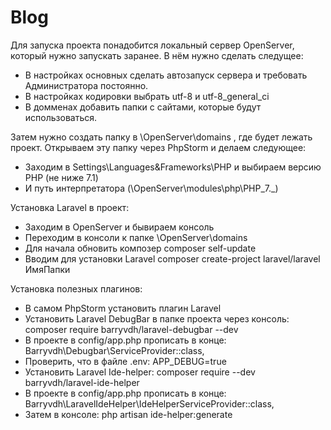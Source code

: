# Blog

Для запуска  проекта понадобится локальный сервер OpenServer, который нужно запускать заранее. В нём нужно сделать следущее:
+ В настройках основных сделать автозапуск сервера и требовать Администратора постоянно.
+ В настройках кодировки выбрать utf-8 и utf-8_general_ci
+ В домменах добавить папки с сайтами, которые будут использоваться.

Затем нужно создать папку в \OpenServer\domains , где будет лежать проект. Открываем эту папку через PhpStorm и делаем следующее:
+ Заходим в Settings\Languages&Frameworks\PHP и выбираем версию PHP (не ниже 7.1)
+ И путь интерпретатора (\OpenServer\modules\php\PHP_7._)

Установка Laravel в проект:
+ Заходим в OpenServer и бывираем консоль
+ Переходим в консоли к папке \OpenServer\domains 
+ Для начала обновить композер composer self-update
+ Вводим для установки Laravel composer create-project laravel/laravel ИмяПапки

Установка полезных плагинов:
+ В самом PhpStorm установить плагин Laravel
+ Установить Laravel DebugBar в папке проекта через консоль: composer require barryvdh/laravel-debugbar --dev
+ В проекте в config/app.php прописать в конце: Barryvdh\Debugbar\ServiceProvider::class,
+ Проверить, что в файле .env: APP_DEBUG=true
+ Установить Laravel Ide-helper: composer require --dev barryvdh/laravel-ide-helper
+ В проекте в config/app.php прописать в конце: Barryvdh\LaravelIdeHelper\IdeHelperServiceProvider::class,
+ Затем в консоле: php artisan ide-helper:generate

